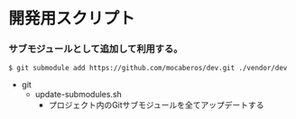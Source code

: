 # 開発用スクリプト
### サブモジュールとして追加して利用する。
```shell
$ git submodule add https://github.com/mocaberos/dev.git ./vendor/dev
```

- git
  - update-submodules.sh
    - プロジェクト内のGitサブモジュールを全てアップデートする

